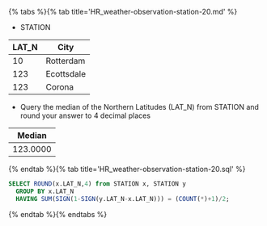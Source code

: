{% tabs %}{% tab title='HR_weather-observation-station-20.md' %}

* STATION

| LAT_N | City       |
| ----- | ---------- |
| 10    | Rotterdam  |
| 123   | Ecottsdale |
| 123   | Corona     |

* Query the median of the Northern Latitudes (LAT_N) from STATION and round your answer to 4 decimal places

| Median   |
| -------- |
| 123.0000 |

{% endtab %}{% tab title='HR_weather-observation-station-20.sql' %}

```sql
SELECT ROUND(x.LAT_N,4) from STATION x, STATION y
  GROUP BY x.LAT_N
  HAVING SUM(SIGN(1-SIGN(y.LAT_N-x.LAT_N))) = (COUNT(*)+1)/2;
```

{% endtab %}{% endtabs %}
